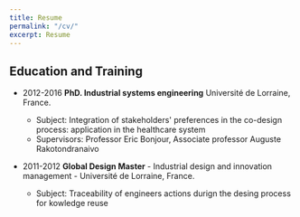 ```yaml
---
title: Resume
permalink: "/cv/"
excerpt: Resume
---
```

## Education and Training

- 2012-2016 **PhD. Industrial systems engineering** Université de Lorraine, France.
	* Subject: Integration of stakeholders' preferences in the co-design process: application in the healthcare system
	* Supervisors: Professor Eric Bonjour, Associate professor Auguste Rakotondranaivo

- 2011-2012 **Global Design Master** - Industrial design and innovation management - Université de Lorraine, France.
	* Subject: Traceability of engineers actions durign the desing process for kowledge reuse
	